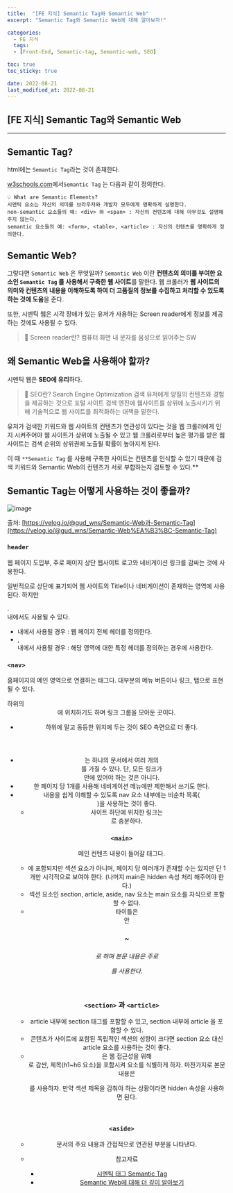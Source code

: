 ```yaml
---
title:  "[FE 지식] Semantic Tag와 Semantic Web"
excerpt: "Semantic Tag와 Semantic Web에 대해 알아보자!"

categories:
  - FE 지식
  tags:
  - [Front-End, Semantic-tag, Semantic-web, SEO]

toc: true
toc_sticky: true

date: 2022-08-21
last_modified_at: 2022-08-21
---
```

## [FE 지식] Semantic Tag와 Semantic Web

---
## Semantic Tag?

html에는 `Semantic Tag`라는 것이 존재한다.

[w3schools.com](https://www.w3schools.com/html/html5_semantic_elements.asp)에서`Semantic Tag` 는 다음과 같이 정의한다.

```
💡 What are Semantic Elements?
시멘틱 요소는 자신의 의미를 브라우저와 개발자 모두에게 명확하게 설명한다.
non-semantic 요소들의 예: <div> 와 <span> : 자신의 컨텐츠에 대해 아무것도 설명해주지 않는다.
semantic 요소들의 예: <form>, <table>, <article> : 자신의 컨텐츠를 명확하게 정의한다.
```

## Semantic Web?

그렇다면 `Semantic Web` 은 무엇일까?
`Semantic Web` 이란 **컨텐츠의 의미를 부여한 요소인 `Semantic Tag` 를 사용해서 구축한 웹 사이트**를 말한다. 웹 크롤러가 **웹 사이트의 의미와 컨텐츠의 내용을 이해하도록 하여 더 고품질의 정보를 수집하고 처리할 수 있도록 하는 것에 도움**을 준다.

또한, 시멘틱 웹은 시각 장애가 있는 유저가 사용하는 Screen reader에게 정보를 제공하는 것에도 사용될 수 있다.

> 📍 Screen reader란?
컴퓨터 화면 내 문자를 음성으로 읽어주는 SW
>

## 왜 Semantic Web을 사용해야 할까?

시멘틱 웹은 **SEO에 유리**하다.

> 📍 SEO란?
Search Engine Optimization
검색 유저에게 양질의 컨텐츠와 경험을 제공하는 것으로 포털 사이트 검색 엔진에 웹사이트를 상위에 노출시키기 위해 기술적으로 웹 사이트를 최적화하는 대책을 말한다.
>

유저가 검색한 키워드와 웹 사이트의 컨텐츠가 연관성이 있다는 것을 웹 크롤러에게 인지 시켜주어야 웹 사이트가 상위에 노출될 수 있고 웹 크롤러로부터 높은 평가를 받은 웹사이트는 검색 순위의 상위권에 노출될 확률이 높아지게 된다.

이 때 `**Semantic Tag` 를 사용해 구축한 사이트는 컨텐츠를 인식할 수 있기 때문에 검색 키워드와 Semantic Web의 컨텐츠가 서로 부합하는지 검토할 수 있다.**

## Semantic Tag는 어떻게 사용하는 것이 좋을까?

![image](https://user-images.githubusercontent.com/71548623/185796640-0792a077-2c9e-4e98-8ee4-7a57be3d709f.png)

출처: [https://velog.io/@gud_wns/Semantic-Web과-Semantic-Tag](https://velog.io/@gud_wns/Semantic-Web%EA%B3%BC-Semantic-Tag)

### `header`

웹 페이지 도입부, 주로 페이지 상단 웹사이트 로고와 네비게이션 링크를 감싸는 것에 사용한다.

일반적으로 <body> 상단에 표기되어 웹 사이트의 Title이나 네비게이션이 존재하는 영역에 사용된다. 하지만 <article>. <section> 내에서도 사용될 수 있다.

- <body> 내에서 사용될 경우 : 웹 페이지 전체 헤더를 정의한다.
- <article>, <section> 내에서 사용될 경우 : 해당 영역에 대한 특정 헤더를 정의하는 경우에 사용한다.

### `<nav>`

홈페이지의 메인 영역으로 연결하는 태그다. 대부분의 메뉴 버튼이나 링크, 탭으로 표현될 수 있다.
<body> 하위의 <header>에 위치하기도 하며 링크 그룹을 모아둔 곳이다.

- <header> 하위에 말고 동등한 위치에 두는 것이 SEO 측면으로 더 좋다.
- <nav> 는 하나의 문서에서 여러 개의 <nav>를 가질 수 있다. 단, 모든 링크가 <nav>안에 있어야 하는 것은 아니다.
- 한 페이지 당 1개를 사용해 네비게이션 메뉴에만 제한해서 쓰기도 한다.
- 내용을 쉽게 이해할 수 있도록 nav 요소 내부에는 비순차 목록(<ul>)을 사용하는 것이 좋다.
- 사이트 하단에 위치한 링크는 <footer>로 충분하다.

### `<main>`

메인 컨텐츠 내용이 들어갈 태그다.

- <body>에 포함되지만 섹션 요소가 아니며, 페이지 당 여러개가 존재할 수는 있지만 단 1개만 시각적으로 보여야 한다. (나머지 main은 hidden 속성 처리 해주어야 한다.)
- 섹션 요소인 section, article, aside, nav 요소는 main 요소를 자식으로 포함할 수 없다.
- 타이틀은 <header>안 <h1>~<h6>로 하며 본문 내용은 주로 <p>를 사용한다.

### `<section>` 과 `<article>`

- article 내부에 section 태그를 포함할 수 있고, section 내부에 article 을 포함할 수 있다.
- 콘텐츠가 사이트에 포함된 독립적인 섹션의 성향이 크다면 section 요소 대신 article 요소를 사용하는 것이 좋다.
- <article> 은 웹 접근성을 위해 <header>로 감싼, 제목(h1~h6 요소)을 포함시켜 요소를 식별하게 하자. 마찬가지로 본문 내용은 <p> 를 사용하자. 만약 섹션 제목을 감춰야 하는 상황이라면 hidden 속성을 사용하면 된다.

### `<aside>`

- 문서의 주요 내용과 간접적으로 연관된 부분을 나타낸다.


- 참고자료
  - [시멘틱 태그 Semantic Tag](https://kutar37.tistory.com/entry/%EC%8B%9C%EB%A9%98%ED%8B%B1-%ED%83%9C%EA%B7%B8-Semantic-Tag)
  - [Semantic Web에 대해 더 깊이 알아보기](https://pozafly.github.io/html/semantic-web/)
